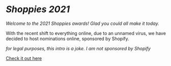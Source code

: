 # *Shoppies 2021*

*Welcome to the 2021 Shoppies awards! Glad you could all make it today.*



With the recent shift to everything online, due to an unnamed virus, we have decided to host nominations online, sponsored by Shopify.

*for legal purposes, this intro is a joke. I am not sponsored by Shopify*

[Check it out here](https://shoppies-2021-josephma.netlify.app/)